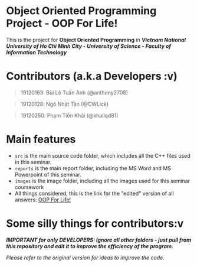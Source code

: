 # Object Oriented Programming Project - OOP For Life!

This is the project for **Object Oriented Programming** in ***Vietnam National University of Ho Chi Minh City - University of Science - Faculty of Information Technology***

# Contributors (a.k.a Developers :v)

> 19120163: Bùi Lê Tuấn Anh (@anthony2708)

> 19120128: Ngô Nhật Tân (@CWLick)

> 19120250: Phạm Tiến Khải (@khailqd81)

# Main features
- `src` is the main source code folder, which includes all the C++ files used in this seminar.
- `reports` is the main report folder, including the MS Word and MS Powerpoint of this seminar.
- `images` is the image folder, including all the images used for this seminar coursework
- All things considered, this is the link for the "edited" version of all answers: [OOP For Life!](https://docs.google.com/document/d/1pNIm-q0aODbO6CjbVEGMsJKVa-lifrHfjafC3VTjwNI/edit?usp=sharing)

# Some silly things for contributors:v
***IMPORTANT for only DEVELOPERS: Ignore all other folders -  just pull from this repository and edit it to improve the efficiency of the program***.

*Please refer to the original version for ideas to improve the code.*
